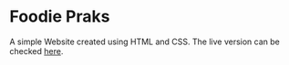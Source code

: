 # Foodie Praks
A simple Website created using HTML and CSS.
The live version can be checked [here](https://praks-bista.github.io/Praks-food-website/).
